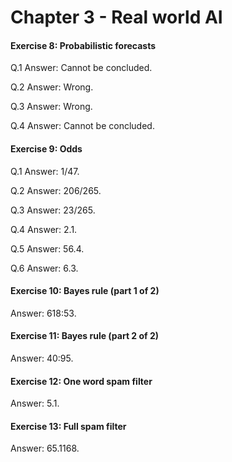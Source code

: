 # Chapter 3 - Real world AI
#### Exercise 8: Probabilistic forecasts

Q.1 Answer: Cannot be concluded. 

Q.2 Answer: Wrong. 

Q.3 Answer: Wrong. 

Q.4 Answer: Cannot be concluded. 

#### Exercise 9: Odds

Q.1 Answer: 1/47.

Q.2 Answer: 206/265.

Q.3 Answer: 23/265.

Q.4 Answer: 2.1.

Q.5 Answer: 56.4.

Q.6 Answer: 6.3.

#### Exercise 10: Bayes rule (part 1 of 2)
Answer: 618:53.

#### Exercise 11: Bayes rule (part 2 of 2)
Answer: 40:95.

#### Exercise 12: One word spam filter
Answer: 5.1.

#### Exercise 13: Full spam filter
Answer: 65.1168.
